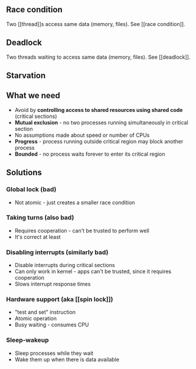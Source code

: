 ## Race condition
Two [[thread]]s access same data (memory, files). See [[race condition]].

## Deadlock
Two threads waiting to access same data (memory, files). See [[deadlock]].

## Starvation


## What we need
- Avoid by **controlling access to shared resources using shared code** (critical sections)
- **Mutual exclusion** - no two processes running simultaneously in critical section
- No assumptions made about speed or number of CPUs
- **Progress** - process running outside critical region may block another process
- **Bounded** - no process waits forever to enter its critical region

## Solutions

### Global lock (bad)
- Not atomic - just creates a smaller race condition

### Taking turns (also bad)
- Requires cooperation - can't be trusted to perform well
- It's correct at least

### Disabling interrupts (similarly bad)
- Disable interrupts during critical sections
- Can only work in kernel - apps can't be trusted, since it requires cooperation
- Slows interrupt response times

### Hardware support (aka [[spin lock]])
- "test and set" instruction
- Atomic operation
- Busy waiting - consumes CPU

### Sleep-wakeup
- Sleep processes while they wait
- Wake them up when there is data available